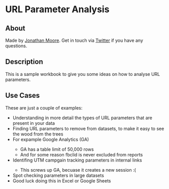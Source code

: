 <h1>URL Parameter Analysis</h1>

<h2>About</h2>

<p>Made by <a href="https://jonathanmoore.digital/">Jonathan Moore</a>. Get in touch via <a href="https://twitter.com/nathanless">Twitter</a> if you have any questions.</p>

<h2>Description</h2>

<p>This is a sample workbook to give you some ideas on how to analyse URL parameters.</p>

<h2>Use Cases</h2>
<p>These are just a couple of examples:</p>

<ul>
	<li>Understanding in more detail the types of URL parameters that are present in your data</li>
	<li>Finding URL parameters to remove from datasets, to make it easy to see the wood from the trees</li>
	<li>For expample Google Analytics (GA)</li>
	<ul>
		<li>GA has a table limit of 50,000 rows</li>
		<li>And for some reason fbclid is never excluded from reports</li>
	</ul>
	<li>Identifing UTM campgain tracking parameters in internal links</li>
	<ul>
		<li>This screws up GA, becuase it creates a new session :(</li>
	</ul>
	<li>Spot checking parameters in large datasets</li>
	<li>Good luck doing this in Excel or Google Sheets</li>
</ul>
